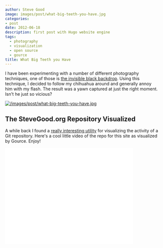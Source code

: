 ```yaml
---
author: Steve Good
image: images/post/what-big-teeth-you-have.jpg
categories:
- post
date: 2012-06-18
description: first post with Hugo website engine
tags:
  - photography
  - visualization
  - open source
  - gource
title: What Big Teeth you Have
---
```


I have been experimenting with a number of different photography techniques, one of those is [the invisible black backdrop](http://glyndewisblog.com/2010/01/19/the-invisible-black-backdrop-photography-technique/ "The Invisible Black Backdrop").  Using this technique, I decided to follow my chihuahua around and generally annoy him with my flash.  The result was a yawn captured at just the right moment.  Isn't he just so vicious?

[![/images/post/what-big-teeth-you-have.jpg](/images/post/what-big-teeth-you-have.jpg)](/images/post/what-big-teeth-you-have.jpg)

## The SteveGood.org Repository Visualized

A while back I found a [really interesting utility](http://code.google.com/p/gource/ "Gource") for visualizing the activity of a Git repository. Here's a cool little video of the repo for this site as visualized by Gource.  Enjoy!

<iframe width="420" height="315" src="//www.youtube.com/embed/dMtlcLqXFwc" frameborder="0" allowfullscreen></iframe>
